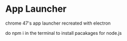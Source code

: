 # App Launcher
 chrome 47's app launcher recreated with electron

do npm i in the terminal to install pacakages for node.js